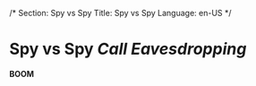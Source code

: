 /*
Section: Spy vs Spy
Title: Spy vs Spy
Language: en-US
*/

# Spy vs Spy *Call Eavesdropping*
**BOOM**
